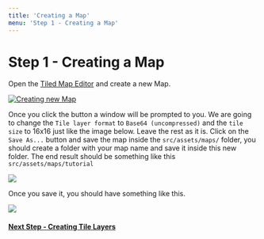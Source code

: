 ```yaml
---
title: 'Creating a Map'
menu: 'Step 1 - Creating a Map'
---
```


<h1 class="text-center">Step 1 - Creating a Map</h1>

Open the [Tiled Map Editor](https://www.mapeditor.org/) and create a new Map.

[![Creating new Map](https://i.ibb.co/HGqJWg6/Screen-Shot-2021-04-08-at-09-35-36.png?classes=center)](https://i.ibb.co/HGqJWg6/Screen-Shot-2021-04-08-at-09-35-36.png)

Once you click the button a window will be prompted to you. We are going to change the `Tile layer format` to `Base64 (uncompressed)` and the `tile size` to 16x16 just like the image below. Leave the rest as it is. Click on the `Save As...` button and save the map inside the `src/assets/maps/` folder, you should create a folder with your map name and save it inside this new folder. The end result should be something like this  `src/assets/maps/tutorial`

[![](https://i.ibb.co/ZVH8kbM/Screen-Shot-2021-04-08-at-09-40-14.png?classes=center)](https://i.ibb.co/ZVH8kbM/Screen-Shot-2021-04-08-at-09-40-14.png)

Once you save it, you should have something like this.

[![](https://i.ibb.co/Pr6bxYH/Screen-Shot-2021-04-08-at-09-57-46.png?classes=center)](https://i.ibb.co/Pr6bxYH/Screen-Shot-2021-04-08-at-09-57-46.png)

#### [Next Step - Creating Tile Layers](../creating-tile-layers)